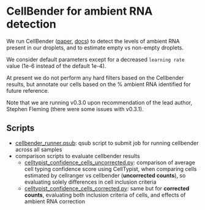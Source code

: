 # CellBender for ambient RNA detection

We run CellBender ([paper](https://www.nature.com/articles/s41592-023-01943-7), [docs](https://cellbender.readthedocs.io/en/latest/index.html)) to detect the levels of ambient RNA present in our droplets, and to estimate empty vs non-empty droplets.

We consider default parameters except for a decreased ```learning rate``` value (1e-6 instead of the default 1e-4).

At present we do not perform any hard filters based on the Cellbender results, but annotate our cells based on the % ambient RNA identified for future reference.

Note that we are running v0.3.0 upon recommendation of the lead author, Stephen Fleming (there were some issues with v0.3.1).

## Scripts

* [cellbender_runner.qsub](cellbender_runner.qsub): qsub script to submit job for running cellbender across all samples
* comparison scripts to evaluate cellbender results
  * [celltypist_confidence_cells_uncorrected.py](celltypist_confidence_cells_uncorrected.py): comparison of average cell typing confidence score using CellTypist, when comparing cells estimated by cellranger vs cellbender (**uncorrected counts**), so evaluating solely differences in cell inclusion criteria
  * [celltypist_confidence_cells_corrected.py](celltypist_confidence_cells_corrected.py): same but for **corrected counts**, evaluating both inclusion criteria of cells, and effects of ambient RNA correction
